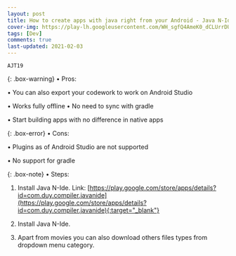 ```yaml
---
layout: post
title: How to create apps with java right from your Android - Java N-Ide
cover-img: https://play-lh.googleusercontent.com/WH_sgfQ4AmeK0_dCLUrrDUEbJ0MSPGjpVHzArUGk7d1DRG7citAa3rOk1pZYaT2_jiY=w2400
tags: [Dev]
comments: true
last-updated: 2021-02-03
---
```


``AJT19``

{: .box-warning}
• Pros:

• You can also export your codework to work on Android Studio

• Works fully offline  • No need to sync with gradle

• Start building apps with no difference in native apps

{: .box-error}
• Cons:

• Plugins as of Android Studio are not supported

• No support for gradle

{: .box-note}
• Steps:

1. Install Java N-Ide.
Link: [https://play.google.com/store/apps/details?id=com.duy.compiler.javanide](https://play.google.com/store/apps/details?id=com.duy.compiler.javanide){:target="_blank"}

2. Install Java N-Ide.

3. Apart from movies you can also download others files types from dropdown menu category.
